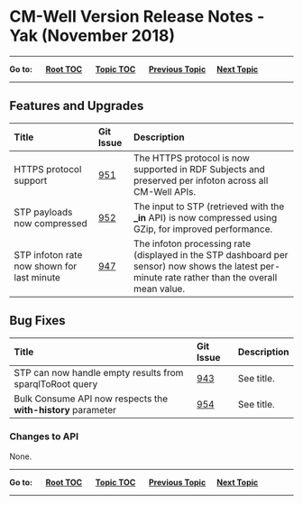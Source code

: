 # CM-Well Version Release Notes - Yak (November 2018) #

----

**Go to:** &nbsp;&nbsp;&nbsp;&nbsp; [**Root TOC**](CM-Well.RootTOC.md) &nbsp;&nbsp;&nbsp;&nbsp; [**Topic TOC**](ReleaseNotes.TOC.md) &nbsp;&nbsp;&nbsp;&nbsp; [**Previous Topic**](ReleaseNotes.Xerus.October.2018.md)&nbsp;&nbsp;&nbsp;&nbsp; [**Next Topic**](ReleaseNotes.Zebra.December.2018.md)

----

## Features and Upgrades ##


Title | Git Issue | Description 
:------|:----------|:------------
HTTPS protocol support | [951](https://github.com/thomsonreuters/CM-Well/pull/951) | The HTTPS protocol is now supported in RDF Subjects and preserved per infoton across all CM-Well APIs.
STP payloads now compressed | [952](https://github.com/thomsonreuters/CM-Well/pull/952) | The input to STP (retrieved with the **_in** API) is now compressed using GZip, for improved performance.
STP infoton rate now shown for last minute | [947](https://github.com/thomsonreuters/CM-Well/pull/947) | The infoton processing rate (displayed in the STP dashboard per sensor) now shows the latest per-minute rate rather than the overall mean value.

## Bug Fixes ##

Title | Git Issue | Description 
:------|:----------|:------------
STP can now handle empty results from sparqlToRoot query | [943](https://github.com/thomsonreuters/CM-Well/pull/943) | See title.
Bulk Consume API now respects the **with-history** parameter | [954](https://github.com/thomsonreuters/CM-Well/pull/954) | See title.


### Changes to API ###

None.


----

**Go to:** &nbsp;&nbsp;&nbsp;&nbsp; [**Root TOC**](CM-Well.RootTOC.md) &nbsp;&nbsp;&nbsp;&nbsp; [**Topic TOC**](ReleaseNotes.TOC.md) &nbsp;&nbsp;&nbsp;&nbsp; [**Previous Topic**](ReleaseNotes.Xerus.October.2018.md)&nbsp;&nbsp;&nbsp;&nbsp; [**Next Topic**](ReleaseNotes.Zebra.December.2018.md)

----